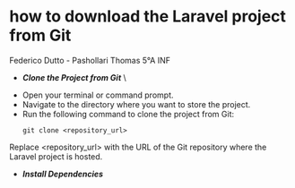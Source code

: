 # how to download the Laravel project from Git

Federico Dutto - Pashollari Thomas 5°A INF 

* ***Clone the Project from Git*** \
 -  Open your terminal or command prompt.
 -  Navigate to the directory where you want to store the project.
 -  Run the following command to clone the project from Git:
    ```console
    git clone <repository_url>
    ```
Replace <repository_url> with the URL of the Git repository where the Laravel project is hosted.

* ***Install Dependencies***
